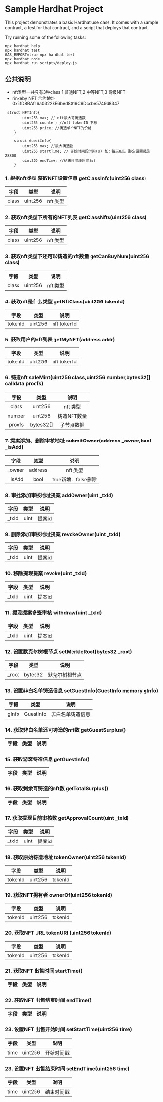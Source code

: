 # Sample Hardhat Project

This project demonstrates a basic Hardhat use case. It comes with a sample contract, a test for that contract, and a script that deploys that contract.

Try running some of the following tasks:

```shell
npx hardhat help
npx hardhat test
GAS_REPORT=true npx hardhat test
npx hardhat node
npx hardhat run scripts/deploy.js
```

## 公共说明
- nft类型一共只有3种class 1 普通NFT,2 中等NFT,3 高级NFT
- rinkeby NFT 合约地址 0x5fD8BAfa6a03228E6bed8019C9Dccbe5749d8347

```
 struct NFTInfo{
        uint256 max; // nft最大可铸造数
        uint256 counter; //nft tokenID 下标
        uint256 price; //铸造单个NFT的价格
    }

    struct GuestInfo{
        uint256 max; //最大铸造数
        uint256 startTime; // 开始时间段时间(s) 如：每天8点，那么设置就是28800
        uint256 endTime; //结束时间段时间(s)
    }
```

### 1. 根据nft类型 获取NFT设置信息 getClassInfo(uint256 class)
|字段| 类型 | 说明 |
| :----: | :----:  | :----: |
| class | uint256 | nft 类型 |

### 2. 获取nft类型下所有的NFT列表 getClassNfts(uint256 class)
|字段| 类型 | 说明 |
| :----: | :----:  | :----: |
| class | uint256 | nft 类型 |

### 3. 获取nft类型下还可以铸造的nft数量 getCanBuyNum(uint256 class)
|字段| 类型 | 说明 |
| :----: | :----:  | :----: |
| class | uint256 | nft 类型 |

### 4. 获取nft是什么类型 getNftClass(uint256 tokenId)
|字段| 类型 | 说明 |
| :----: | :----:  | :----: |
| tokenId | uint256 | nft tokenId |

### 5. 获取用户的nft列表  getMyNFT(address addr)
|字段| 类型 | 说明 |
| :----: | :----:  | :----: |
| tokenId | uint256 | nft tokenId |

### 6. 铸造nft  safeMint(uint256 class,uint256 number,bytes32[] calldata proofs)
|字段| 类型 | 说明 |
| :----: | :----:  | :----: |
| class | uint256 | nft 类型 |
| number | uint256 | 铸造NFT数量 |
| proofs | bytes32[] | 子节点数据 |

### 7. 提案添加、删除审核地址  submitOwner(address _owner,bool _isAdd)
|字段| 类型 | 说明 |
| :----: | :----:  | :----: |
| _owner | address | nft 类型 |
| _isAdd | bool | true新增，false删除 |

### 8. 审批添加审核地址提案 addOwner(uint _txId)
|字段| 类型 | 说明 |
| :----: | :----:  | :----: |
| _txId | uint | 提案id |

### 9. 删除添加审核地址提案 revokeOwner(uint _txId)
|字段| 类型 | 说明 |
| :----: | :----:  | :----: |
| _txId | uint | 提案id |

### 10. 移除提现提案 revoke(uint _txId)
|字段| 类型 | 说明 |
| :----: | :----:  | :----: |
| _txId | uint | 提案id |

### 11. 提现提案多签审核 withdraw(uint _txId)
|字段| 类型 | 说明 |
| :----: | :----:  | :----: |
| _txId | uint | 提案id |

### 12. 设置默克尔树根节点 setMerkleRoot(bytes32 _root)
|字段| 类型 | 说明 |
| :----: | :----:  | :----: |
| _root | bytes32 | 默克尔树根节点 |

### 13. 设置非白名单铸造信息 setGuestInfo(GuestInfo memory gInfo)
|字段| 类型 | 说明 |
| :----: | :----:  | :----: |
| gInfo | GuestInfo | 非白名单铸造信息 |

### 14. 获取非白名单还可铸造的nft数 getGuestSurplus()
|字段| 类型 | 说明 |
| :----: | :----:  | :----: |


### 15. 获取游客铸造信息 getGuestInfo()
|字段| 类型 | 说明 |
| :----: | :----:  | :----: |


### 16. 获取剩余可铸造的nft数 getTotalSurplus()
|字段| 类型 | 说明 |
| :----: | :----:  | :----: |

### 17. 获取提现目前审核数 getApprovalCount(uint _txId)
|字段| 类型 | 说明 |
| :----: | :----:  | :----: |
| _txId | uint | 提案id |

### 18. 获取原始铸造地址 tokenOwner(uint256 tokenId)
|字段| 类型 | 说明 |
| :----: | :----:  | :----: |
| tokenId | uint256 | tokenId |

### 19. 获取NFT拥有者 ownerOf(uint256 tokenId)
|字段| 类型 | 说明 |
| :----: | :----:  | :----: |
| tokenId | uint256 | tokenId |

### 20. 获取NFT URL tokenURI (uint256 tokenId)
|字段| 类型 | 说明 |
| :----: | :----:  | :----: |
| tokenId | uint256 | tokenId |

### 21. 获取NFT 出售时间 startTime()
|字段| 类型 | 说明 |
| :----: | :----:  | :----: |

### 22. 获取NFT 出售结束时间 endTime()
|字段| 类型 | 说明 |
| :----: | :----:  | :----: |

### 23. 设置NFT 出售开始时间 setStartTime(uint256 time)
|字段| 类型 | 说明 |
| :----: | :----:  | :----: |
| time | uint256 | 开始时间戳 |
### 23. 设置NFT 出售结束时间 setEndTime(uint256 time)
|字段| 类型 | 说明 |
| :----: | :----:  | :----: |
| time | uint256 | 结束时间戳 |

